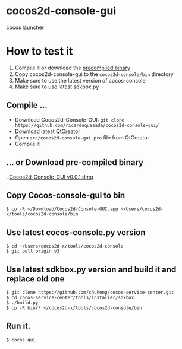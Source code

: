 # cocos2d-console-gui
cocos launcher

# How to test it

1. Compile it or download the [precompiled binary](https://www.dropbox.com/s/toqicyztydn50iu/Cocos2d-Console-GUI-v0.0.1.dmg?dl=1)
2. Copy cocos2d-console-gui to the `cocos2d-console/bin` directory
2. Make sure to use the latest version of cocos-console
3. Make sure to use latest sdkbox.py 

## Compile ...

* Download Cocos2d-Console-GUI: `git clone https://github.com/ricardoquesada/cocos2d-console-gui/`
* Download latest [QtCreator](http://www.qt.io/download/)
* Open `src/cocos2d-console-gui.pro` file from QtCreator
* Compile it

## ... or Download pre-compiled binary

. [Cocos2d-Console-GUI v0.0.1.dmg](https://www.dropbox.com/s/toqicyztydn50iu/Cocos2d-Console-GUI-v0.0.1.dmg?dl=1)

## Copy Cocos-console-gui to bin

```
$ cp -R ~/Download/Cocos2d-Console-GUI.app ~/Users/cocos2d-x/tools/cocos2d-console/bin
```

## Use latest cocos-console.py version

```
$ cd ~/Users/cocos2d-x/tools/cocos2d-console
$ git pull origin v3
```

## Use latest sdkbox.py version and build it and replace old one

```
$ git clone https://github.com/chukong/cocos-service-center.git
$ cd cocos-service-center/tools/installer/sdkbox
$ ./build.py
$ cp -R bin/* ~/cocos2d-x/tools/cocos2d-console/bin
```

## Run it.

```
$ cocos gui
```
